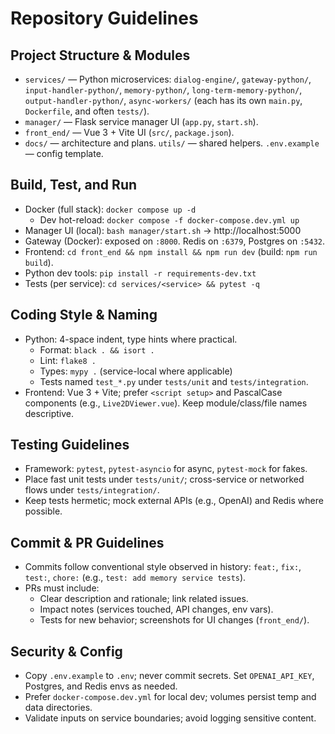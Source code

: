 # Repository Guidelines

## Project Structure & Modules
- `services/` — Python microservices: `dialog-engine/`, `gateway-python/`, `input-handler-python/`, `memory-python/`, `long-term-memory-python/`, `output-handler-python/`, `async-workers/` (each has its own `main.py`, `Dockerfile`, and often `tests/`).
- `manager/` — Flask service manager UI (`app.py`, `start.sh`).
- `front_end/` — Vue 3 + Vite UI (`src/`, `package.json`).
- `docs/` — architecture and plans.  `utils/` — shared helpers.  `.env.example` — config template.

## Build, Test, and Run
- Docker (full stack): `docker compose up -d`
  - Dev hot-reload: `docker compose -f docker-compose.dev.yml up`
- Manager UI (local): `bash manager/start.sh` → http://localhost:5000
- Gateway (Docker): exposed on `:8000`. Redis on `:6379`, Postgres on `:5432`.
- Frontend: `cd front_end && npm install && npm run dev` (build: `npm run build`).
- Python dev tools: `pip install -r requirements-dev.txt`
- Tests (per service): `cd services/<service> && pytest -q`

## Coding Style & Naming
- Python: 4-space indent, type hints where practical.
  - Format: `black . && isort .`
  - Lint: `flake8 .`
  - Types: `mypy .` (service-local where applicable)
  - Tests named `test_*.py` under `tests/unit` and `tests/integration`.
- Frontend: Vue 3 + Vite; prefer `<script setup>` and PascalCase components (e.g., `Live2DViewer.vue`). Keep module/class/file names descriptive.

## Testing Guidelines
- Framework: `pytest`, `pytest-asyncio` for async, `pytest-mock` for fakes.
- Place fast unit tests under `tests/unit/`; cross-service or networked flows under `tests/integration/`.
- Keep tests hermetic; mock external APIs (e.g., OpenAI) and Redis where possible.

## Commit & PR Guidelines
- Commits follow conventional style observed in history: `feat:`, `fix:`, `test:`, `chore:` (e.g., `test: add memory service tests`).
- PRs must include:
  - Clear description and rationale; link related issues.
  - Impact notes (services touched, API changes, env vars).
  - Tests for new behavior; screenshots for UI changes (`front_end/`).

## Security & Config
- Copy `.env.example` to `.env`; never commit secrets. Set `OPENAI_API_KEY`, Postgres, and Redis envs as needed.
- Prefer `docker-compose.dev.yml` for local dev; volumes persist temp and data directories.
- Validate inputs on service boundaries; avoid logging sensitive content.

